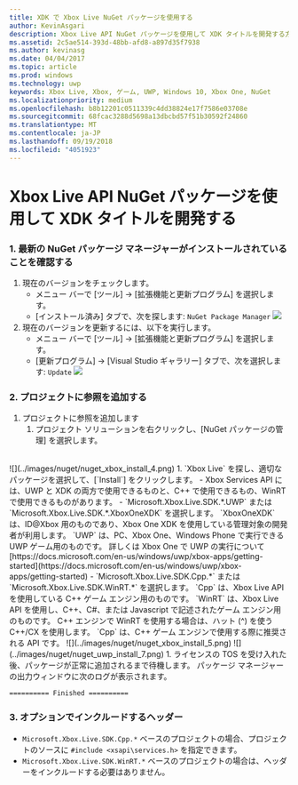 ```yaml
---
title: XDK で Xbox Live NuGet パッケージを使用する
author: KevinAsgari
description: Xbox Live API NuGet パッケージを使用して XDK タイトルを開発する方法について説明します。
ms.assetid: 2c5ae514-393d-48bb-afd8-a897d35f7938
ms.author: kevinasg
ms.date: 04/04/2017
ms.topic: article
ms.prod: windows
ms.technology: uwp
keywords: Xbox Live, Xbox, ゲーム, UWP, Windows 10, Xbox One, NuGet
ms.localizationpriority: medium
ms.openlocfilehash: b8b12201c0511339c4dd38824e17f7586e03708e
ms.sourcegitcommit: 68fcac3288d5698a13dbcbd57f51b30592f24860
ms.translationtype: MT
ms.contentlocale: ja-JP
ms.lasthandoff: 09/19/2018
ms.locfileid: "4051923"
---
```

# <a name="use-the-xbox-live-api-nuget-package-to-develop-xdk-titles"></a>Xbox Live API NuGet パッケージを使用して XDK タイトルを開発する

### <a name="1--ensure-you-have-the-latest-nuget-package-manager-installed"></a>1. 最新の NuGet パッケージ マネージャーがインストールされていることを確認する
1.  現在のバージョンをチェックします。
    - メニュー バーで [ツール] -> [拡張機能と更新プログラム] を選択します。
    - [インストール済み] タブで、次を探します:  `NuGet Package Manager`
![](../images/nuget/nuget_uwp_install_1.png)
2.  現在のバージョンを更新するには、以下を実行します。
    - メニュー バーで [ツール] -> [拡張機能と更新プログラム] を選択します。
    - [更新プログラム] -> [Visual Studio ギャラリー] タブで、次を選択します:  `Update`
![](../images/nuget/nuget_uwp_install_2.png)

### <a name="2--add-reference-to-the-project"></a>2. プロジェクトに参照を追加する
1.  プロジェクトに参照を追加します
    1.  プロジェクト ソリューションを右クリックし、[NuGet パッケージの管理] を選択します。
<br/>
![](../images/nuget/nuget_xbox_install_4.png)
1.  `Xbox Live` を探し、適切なパッケージを選択して、[`Install`] をクリックします。
  - Xbox Services API には、UWP と XDK の両方で使用できるものと、C++ で使用できるもの、WinRT で使用できるものがあります。  
  - `Microsoft.Xbox.Live.SDK.*.UWP` または `Microsoft.Xbox.Live.SDK.*.XboxOneXDK` を選択します。  `XboxOneXDK` は、ID@Xbox 用のものであり、Xbox One XDK を使用している管理対象の開発者が利用します。  `UWP` は、PC、Xbox One、Windows Phone で実行できる UWP ゲーム用のものです。  詳しくは Xbox One で UWP の実行について[https://docs.microsoft.com/en-us/windows/uwp/xbox-apps/getting-started](https://docs.microsoft.com/en-us/windows/uwp/xbox-apps/getting-started)
  - `Microsoft.Xbox.Live.SDK.Cpp.*` または `Microsoft.Xbox.Live.SDK.WinRT.*` を選択します。 `Cpp` は、Xbox Live API を使用している C++ ゲーム エンジン用のものです。  `WinRT` は、Xbox Live API を使用し、C++、C#、または Javascript で記述されたゲーム エンジン用のものです。  C++ エンジンで WinRT を使用する場合は、ハット (^) を使う C++/CX を使用します。  `Cpp` は、C++ ゲーム エンジンで使用する際に推奨される API です。    
![](../images/nuget/nuget_xbox_install_5.png)
![](../images/nuget/nuget_uwp_install_7.png)
1. ライセンスの TOS を受け入れた後、パッケージが正常に追加されるまで待機します。  パッケージ マネージャーの出力ウィンドウに次のログが表示されます。

```
========== Finished ==========
```

### <a name="3--optionally-include-header"></a>3. オプションでインクルードするヘッダー
* `Microsoft.Xbox.Live.SDK.Cpp.*` ベースのプロジェクトの場合、プロジェクトのソースに `#include <xsapi\services.h>` を指定できます。
* `Microsoft.Xbox.Live.SDK.WinRT.*` ベースのプロジェクトの場合は、ヘッダーをインクルードする必要はありません。   
